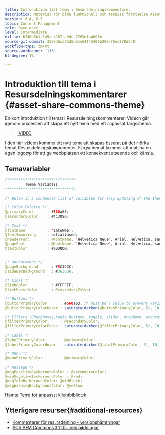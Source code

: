```yaml
---
title: Introduktion till tema i Resursdelningskommentarer
description: Material för både funktionell och teknisk förståelse Assets Share Commons
version: 6.4, 6.5
topic: Content Management
role: Developer
level: Intermediate
exl-id: b7d0b6b1-145a-4987-a9dc-7263efa4d9fb
source-git-commit: 307ed6cd25d5be1e54145406b206a78ec878d548
workflow-type: tm+mt
source-wordcount: '113'
ht-degree: 1%

---
```


# Introduktion till tema i Resursdelningskommentarer {#asset-share-commons-theme}

En kort introduktion till temat i Resursdelningskommentarer. Videon går igenom processen att skapa ett nytt tema med ett anpassat färgschema.

>[!VIDEO](https://video.tv.adobe.com/v/20572/?quality=9&learn=on)

I den här videon kommer ett nytt tema att skapas baserat på det mörka temat Resursdelningskomponenter. Färgschemat kommer att matcha en egen logotyp för att ge webbplatsen ett konsekvent utseende och känsla.

## Temavariabler

```java
/*******************************
         Theme Variables
*******************************/
 
/* Below is a condensed list of variables for easy updating of the theme */
 
/* Color Palette */
@primaryColor      : #560a63;
@secondaryColor    : #fc3096;
 
/* Text */
@fontName          : 'LatoWeb';
@fontSmoothing     : antialiased;
@headerFont        : @fontName, 'Helvetica Neue', Arial, Helvetica, sans-serif;
@pageFont          : @fontName, 'Helvetica Neue', Arial, Helvetica, sans-serif;
@textColor         : #D0D0D0;
 
 
/* Backgrounds */
@pageBackground      : #3C3C3C;
@sideBarBackground   : #363636;
 
/* Links */
@linkColor           : #FFFFFF;
@linkHoverColor      : @secondaryColor;
 
/* Buttons */
@buttonPrimaryColor      : #560a63; /* must be a value to prevent variable recursion*/
@buttonPrimaryColorHover : saturate(darken(@buttonPrimaryColor, 5), 10, relative);
 
/* Filters (Checkboxes,radio buttons, toggle, slider, dropdown, accordion colors)*/
@filterPrimaryColor      : @secondaryColor;
@filterPrimaryColorFocus : saturate(darken(@filterPrimaryColor, 5), 10, relative);
 
/* Label */
@labelPrimaryColor       : @primaryColor;
@labelPrimaryColorHover  : saturate(darken(@labelPrimaryColor, 5), 10, relative);
 
/* Menu */
@menuPrimaryColor        : @primaryColor;
 
/* Message */
@msgPositiveBackgroundColor : @secondaryColor;
@msgNegativeBackgroundColor : @red;
@msgInfoBackgroundColor: @midBlack;
@msgWarningBackgroundColor: @yellow;
```

Hämta [Tema för anpassat klientbibliotek](assets/asc-theme-demo.zip)

## Ytterligare resurser{#additional-resources}

* [Kommentarer för resursdelning - versionshämtningar](https://github.com/Adobe-Marketing-Cloud/asset-share-commons/releases)
* [ACS AEM Commons 3.11.0+ nedladdningar](https://github.com/Adobe-Consulting-Services/acs-aem-commons/releases)
